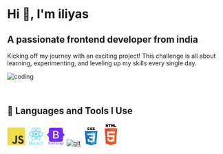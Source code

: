 <h1>Hi 👋, I'm iliyas</h1>
<h2>A passionate frontend developer from india </h2>
<p>Kicking off my journey with an exciting project! This challenge is all about learning, experimenting, and leveling up my skills every single day.
</p> 
<img  alt="coding" style=" hight:100px;  width: 500px; margin-bottom: 30px;" src="https://camo.githubusercontent.com/2366b34bb903c09617990fb5fff4622f3e941349e846ddb7e73df872a9d21233/68747470733a2f2f63646e2e6472696262626c652e636f6d2f75736572732f3733303730332f73637265656e73686f74732f363538313234332f6176656e746f2e676966">
<h2>🚀 Languages and Tools I Use</h2>

<div gap="2rem">
   <p><a target="_blank" href="https://raw.githubusercontent.com/devicons/devicon/master/icons/javascript/javascript-original.svg" style="display: inline-block;"> 
    <img src="https://raw.githubusercontent.com/devicons/devicon/master/icons/javascript/javascript-original.svg" alt="javascript" width="42" height="42" /></a>
   <a target="_blank" href="https://raw.githubusercontent.com/devicons/devicon/master/icons/react/react-original-wordmark.svg" style="display: inline-block;"><img 
   src="https://raw.githubusercontent.com/devicons/devicon/master/icons/react/react-original-wordmark.svg" alt="react" width="42" height="42" /></a>
   <a target="_blank" href="https://raw.githubusercontent.com/devicons/devicon/master/icons/bootstrap/bootstrap-plain-wordmark.svg" style="display: inline-block;"> 
   <img src="https://raw.githubusercontent.com/devicons/devicon/master/icons/bootstrap/bootstrap-plain-wordmark.svg" alt="bootstrap" width="42" height="42" /></a>
   <a target="_blank" href="https://www.vectorlogo.zone/logos/git-scm/git-scm-icon.svg" style="display: inline-block;"><img 
   src="https://www.vectorlogo.zone/logos/git-scm/git-scm-icon.svg" alt="git" width="42" height="42" /></a>
   <a target="_blank" href="https://raw.githubusercontent.com/devicons/devicon/master/icons/css3/css3-original-wordmark.svg" style="display: inline-block;"><img 
   src="https://raw.githubusercontent.com/devicons/devicon/master/icons/css3/css3-original-wordmark.svg" alt="css3" width="42" height="42" /></a>
   <a target="_blank" href="https://raw.githubusercontent.com/devicons/devicon/master/icons/html5/html5-original-wordmark.svg" style="display: inline-block;"><img 
   src="https://raw.githubusercontent.com/devicons/devicon/master/icons/html5/html5-original-wordmark.svg" alt="html5" width="42" height="50" /></a></p>
</div>


